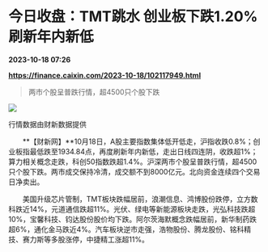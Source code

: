 # 今日收盘：TMT跳水 创业板下跌1.20%刷新年内新低

**2023-10-18 07:26**

**https://finance.caixin.com/2023-10-18/102117949.html**

> 两市个股呈普跌行情，超4500只个股下跌

  

![](https://img.caixin.com/2023-10-18/169761260509515_840_560.png)

行情数据由财新数据提供

  

　　**【财新网】**10月18日，A股主要指数集体低开低走，沪指收跌0.8%；创业板指最低跌至1934.84点，再度刷新年内新低，走出日线四连阴，收跌超1%；算力相关概念走跌，科创50指数跌超1.4%。沪深两市个股呈普跌行情，超4500只个股下跌。两市成交保持冷清，成交额不到8000亿元。北向资金连续四个交易日净卖出。

　　美国升级芯片管制，TMT板块跌幅居前，浪潮信息、鸿博股份跌停，立方数科跌近14%，元道通信跌超11%。光伏、绿电等新能源板块走跌，光弘科技跌超10%，宝馨科技、钧达股份股价均下跌。阿尔茨海默概念跌幅居前，新华制药跌超6%，通化金马跌近4%。汽车板块逆市走强，浩物股份、腾龙股份、铭科精技、赛力斯等多股涨停，中捷精工涨超11%。